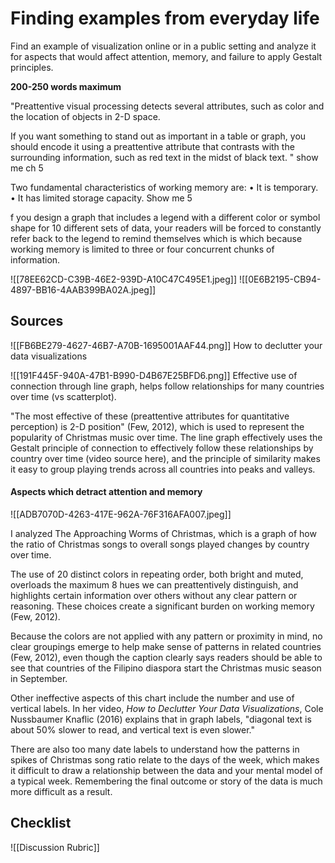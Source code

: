 # Finding examples from everyday life
Find an example of visualization online or in a public setting and analyze it for aspects that would affect attention, memory, and failure to apply Gestalt principles.

**200-250 words maximum**

"Preattentive visual processing detects several attributes, such as color and the location of 
objects in 2-D space. 

If you want something to stand out as important in a table or graph, 
you should encode it using a preattentive attribute that contrasts with the 
surrounding information, such as red text in the midst of black text. " show me ch 5

Two fundamental characteristics of 
working memory are:
• It is temporary.
• It has limited storage capacity. Show me 5

f you design a graph that includes a legend with a 
different color or symbol shape for 10 different sets of data, your readers will be 
forced to constantly refer back to the legend to remind themselves which is 
which because working memory is limited to three or four concurrent chunks of 
information.

![[78EE62CD-C39B-46E2-939D-A10C47C495E1.jpeg]]
![[0E6B2195-CB94-4897-BB16-4AAB399BA02A.jpeg]]



## Sources
![[FB6BE279-4627-46B7-A70B-1695001AAF44.png]]
How to declutter your data visualizations

![[191F445F-940A-47B1-B990-D4B67E25BFD6.png]]
Effective use of connection through line graph, helps follow relationships for many countries over time (vs scatterplot). 

"The most effective of these (preattentive attributes for quantitative perception) is 2-D position" (Few, 2012), which is used to represent the popularity of Christmas music over time. The line graph effectively uses the Gestalt principle of connection to effectively follow these relationships by country over time (video source here), and the principle of similarity makes it easy to group playing trends across all countries into peaks and valleys.

#### Aspects which detract attention and memory

![[ADB7070D-4263-417E-962A-76F316AFA007.jpeg]]

I analyzed The Approaching Worms of Christmas, which is a graph of how the ratio of Christmas songs to overall songs played changes by country over time.

The use of 20 distinct colors in repeating order, both bright and muted, overloads the maximum 8 hues we can preattentively distinguish, and highlights certain information over others without any clear pattern or reasoning. These choices create a significant burden on working memory (Few, 2012). 

Because the colors are not applied with any pattern or proximity in mind, no clear groupings emerge to help make sense of patterns in related countries (Few, 2012), even though the caption clearly says readers should be able to see that countries of the Filipino diaspora start the Christmas music season in September.

Other ineffective aspects of this chart include the number and use of vertical labels. In her video, _How to Declutter Your Data Visualizations_,  Cole Nussbaumer Knaflic (2016) explains that in graph labels, "diagonal text is about 50% slower to read, and vertical text is even slower." 

There are also too many date labels to understand how the patterns in spikes of Christmas song ratio relate to the days of the week, which makes it difficult to draw a relationship between the data and your mental model of a typical week. Remembering the final outcome or story of the data is much more difficult as a result.




## Checklist
![[Discussion Rubric]]